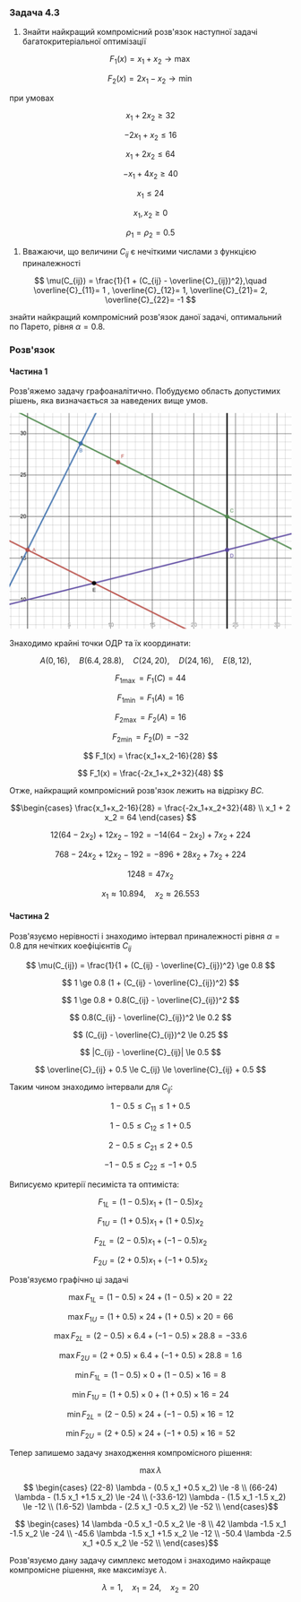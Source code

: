 ### Задача 4.3

1. Знайти найкращий компромісний розв'язок наступної задачі багатокритеріальної оптимізації 

$$ F_1(x) = x_1+x_2 \rightarrow \max$$

$$ F_2(x) = 2x_1-x_2 \rightarrow \min$$

при умовах 

$$ x_1 + 2 x_2 \ge 32 $$

$$ -2 x_1 + x_2 \le 16 $$

$$ x_1 + 2 x_2 \le 64 $$

$$ - x_1 + 4 x_2 \ge 40 $$

$$ x_1 \le 24 $$

$$ x_1, x_2 \ge 0 $$

$$ \rho_1 = \rho_2 = 0.5 $$

1. Вважаючи, що величини $C_{ij}$ є нечіткими числами з функцією приналежності
   
$$ \mu(C_{ij}) = \frac{1}{1 + (C_{ij} - \overline{C}_{ij})^2},\quad 
\overline{C}_{11}= 1 , 
\overline{C}_{12}= 1, 
\overline{C}_{21}= 2, 
\overline{C}_{22}= -1
$$

знайти найкращий компромісний розв'язок даної задачі, оптимальний по Парето, рівня $\alpha=0.8$. 

### Розв'язок

#### Частина 1

Розв'яжемо задачу графоаналітично. Побудуємо область допустимих рішень, яка визначається за наведених вище умов.

![](Screenshot%202021-12-25%20at%2017.47.53.png)

Знаходимо крайні точки ОДР та їх координати:

$$ A(0, 16), \quad
B(6.4, 28.8), \quad
C(24, 20), \quad
D(24, 16), \quad
E(8, 12), \quad $$

$$ F_{1 \max} = F_1(C) = 44 $$

$$ F_{1 \min} = F_1(A) = 16 $$

$$ F_{2 \max} = F_2(A) = 16 $$

$$ F_{2 \min} = F_2(D) = -32 $$

$$ F_1(x) = \frac{x_1+x_2-16}{28} $$

$$ F_1(x) = \frac{-2x_1+x_2+32}{48} $$

Отже, найкращий компромісний розв'язок лежить на відрізку $BC$.

$$\begin{cases}
\frac{x_1+x_2-16}{28} = \frac{-2x_1+x_2+32}{48} \\
x_1 + 2 x_2 = 64 
\end{cases}
$$

$$ 12 (64 - 2 x_2) + 12 x_2 - 192 = -14 (64 - 2 x_2) + 7 x_2 + 224 $$

$$ 768 - 24 x_2 + 12 x_2 - 192 = -896 + 28 x_2 + 7 x_2 + 224 $$

$$ 1248 = 47 x_2 $$

$$ x_1 \approx 10.894, \quad x_2 \approx 26.553 $$

#### Частина 2

Розв'язуємо нерівності і знаходимо інтервал приналежності рівня $\alpha=0.8$ для нечітких коефіцієнтів $C_{ij}$

$$ \mu(C_{ij}) = \frac{1}{1 + (C_{ij} - \overline{C}_{ij})^2} \ge 0.8 $$

$$ 1 \ge 0.8 (1 + (C_{ij} - \overline{C}_{ij})^2) $$

$$ 1 \ge 0.8 + 0.8(C_{ij} - \overline{C}_{ij})^2 $$

$$ 0.8(C_{ij} - \overline{C}_{ij})^2 \le 0.2 $$

$$ (C_{ij} - \overline{C}_{ij})^2 \le 0.25 $$

$$ |C_{ij} - \overline{C}_{ij}| \le 0.5 $$

$$ \overline{C}_{ij} + 0.5 \le C_{ij} \le \overline{C}_{ij} + 0.5 $$

Таким чином знаходимо інтервали для $C_{ij}$:

$$ 1 - 0.5 \le C_{11} \le 1 + 0.5 $$

$$ 1 - 0.5 \le C_{12} \le 1 + 0.5 $$

$$ 2 - 0.5 \le C_{21} \le 2 + 0.5 $$

$$ -1 - 0.5 \le C_{22} \le -1 + 0.5 $$

Виписуємо критерії песиміста та оптиміста:

$$ F_{1L} = (1 - 0.5) x_1 + (1 - 0.5) x_2 $$

$$ F_{1U} = (1 + 0.5) x_1 + (1 + 0.5) x_2 $$

$$ F_{2L} = (2 - 0.5) x_1 + (-1 - 0.5) x_2 $$

$$ F_{2U} = (2 + 0.5) x_1 + (-1 + 0.5) x_2 $$

Розв'язуємо графічно ці задачі

$$\max F_{1L} = (1 - 0.5) \times 24 + (1 - 0.5) \times 20 = 22$$

$$\max F_{1U} = (1 + 0.5) \times 24 + (1 + 0.5) \times 20 = 66 $$

$$\max F_{2L} = (2 - 0.5) \times 6.4 + (-1 - 0.5) \times 28.8 = -33.6 $$

$$\max F_{2U} = (2 + 0.5) \times 6.4 + (-1 + 0.5) \times 28.8 = 1.6 $$

$$\min F_{1L} = (1 - 0.5) \times 0 + (1 - 0.5) \times 16 = 8 $$

$$\min F_{1U} = (1 + 0.5) \times 0 + (1 + 0.5) \times 16 = 24 $$

$$\min F_{2L} = (2 - 0.5) \times 24 + (-1 - 0.5) \times 16 = 12 $$

$$\min F_{2U} = (2 + 0.5) \times 24 + (-1 + 0.5) \times 16 = 52 $$

Тепер запишемо задачу знаходження компромісного рішення:

$$ \max \lambda $$

$$ \begin{cases}
(22-8) \lambda - (0.5 x_1 +0.5 x_2) \le -8 \\
(66-24) \lambda - (1.5 x_1 +1.5 x_2) \le -24 \\
(-33.6-12) \lambda - (1.5 x_1 -1.5 x_2) \le -12 \\
(1.6-52) \lambda - (2.5 x_1 -0.5 x_2) \le -52 \\
\end{cases}$$

$$ \begin{cases}
14 \lambda -0.5 x_1 -0.5 x_2 \le -8 \\
42 \lambda -1.5 x_1 -1.5 x_2 \le -24 \\
-45.6 \lambda -1.5 x_1 +1.5 x_2 \le -12 \\
-50.4 \lambda -2.5 x_1 +0.5 x_2 \le -52 \\
\end{cases}$$

Розв'язуємо дану задачу симплекс методом і знаходимо найкраще компромісне рішення, яке максимізує $\lambda$.

$$ \lambda = 1,\quad x_1 =24,\quad x_2 =20 $$
